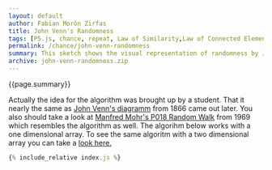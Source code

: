 ```yaml
---
layout: default
author: Fabian Morón Zirfas
title: John Venn's Randomness
tags: [P5.js, chance, repeat, Law of Similarity,Law of Connected Elements, grid,]
permalink: /chance/john-venn-randomness
summary: This sketch shows the visual representation of randomness by John Venn
archive: john-venn-randomness.zip
---
```


<div class="hero">{{page.summary}}</div>  

Actually the idea for the algorithm was brought up by a student. That it nearly the same as [John Venn's diagramm](http://dada.compart-bremen.de/item/artwork/621) from 1866 came out later. You also should take a look at [Manfred Mohr's P018 Random Walk](http://www.emohr.com/sc69-73/vfile_18.html) from 1969 which resembles the algorithm as well. The algorihm below works with a one dimensional array. To see the same algoritm with a two dimensional array you can take a [look here.](https://github.com/fabianmoronzirfas/neighbours)  

<!-- more -->

<div id="sketch"></div>

```js
{% include_relative index.js %}
```

<script type="text/javascript" src="{{site.baseurl}}/assets/js/p5.min.js"></script>
<script type="text/javascript" src="{{site.baseurl}}/{{ page.path | replace:'.md','.js' }}"></script>